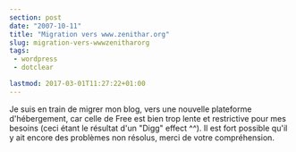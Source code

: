 ```yaml
---
section: post
date: "2007-10-11"
title: "Migration vers www.zenithar.org"
slug: migration-vers-wwwzenitharorg
tags:
 - wordpress
 - dotclear

lastmod: 2017-03-01T11:27:22+01:00
---
```



Je suis en train de migrer mon blog, vers une nouvelle plateforme d'hébergement, car celle de Free est bien trop lente et restrictive pour mes besoins (ceci étant le résultat d'un "Digg" effect ^^). Il est fort possible qu'il y ait encore des problèmes non résolus, merci de votre compréhension.



